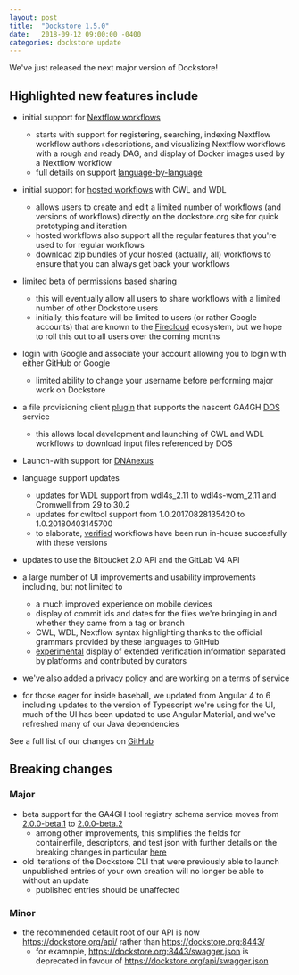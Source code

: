 ```yaml
---
layout: post
title:  "Dockstore 1.5.0"
date:   2018-09-12 09:00:00 -0400
categories: dockstore update
---
```

We've just released the next major version of Dockstore!


## Highlighted new features include 

* initial support for [Nextflow workflows](https://www.nextflow.io/)
  * starts with support for registering, searching, indexing Nextflow workflow authors+descriptions, and visualizing Nextflow workflows with a rough and ready DAG, and display of Docker images used by a Nextflow workflow
  * full details on support [language-by-language](https://docs.dockstore.org/docs/user-tutorials/language-support/) 
* initial support for [hosted workflows](https://docs.dockstore.org/docs/publisher-tutorials/hosted-tools-and-workflows/) with CWL and WDL  
  * allows users to create and edit a limited number of workflows (and versions of workflows) directly on the dockstore.org site for quick prototyping and iteration 
  * hosted workflows also support all the regular features that you're used to for regular workflows
  * download zip bundles of your hosted (actually, all) workflows to ensure that you can always get back your workflows
* limited beta of [permissions](https://docs.dockstore.org/docs/publisher-tutorials/sharing-workflows/) based sharing
  * this will eventually allow all users to share workflows with a limited number of other Dockstore users
  * initially, this feature will be limited to users (or rather Google accounts) that are known to the [Firecloud](https://software.broadinstitute.org/firecloud/) ecosystem, but we hope to roll this out to all users over the coming months
* login with Google and associate your account allowing you to login with either GitHub or Google
  * limited ability to change your username before performing major work on Dockstore
* a file provisioning client [plugin](https://github.com/dockstore/data-object-service-plugin) that supports the nascent GA4GH [DOS](https://github.com/ga4gh/data-object-service-schemas) service
  * this allows local development and launching of CWL and WDL workflows to download input files referenced by DOS
* Launch-with support for [DNAnexus](https://docs.dockstore.org/docs/user-tutorials/dnanexus-launch-with/)
* language support updates
  * updates for WDL support from wdl4s_2.11 to wdl4s-wom_2.11 and Cromwell from 29 to 30.2
  * updates for cwltool support from  1.0.20170828135420 to 1.0.20180403145700 
  * to elaborate, [verified](https://docs.dockstore.org/faq/#what-is-a-verified-tool-or-workflow) workflows have been run in-house succesfully with these versions
* updates to use the Bitbucket 2.0 API and the GitLab V4 API
* a large number of UI improvements and usability improvements including, but not limited to 
  * a much improved experience on mobile devices
  * display of commit ids and dates for the files we're bringing in and whether they came from a tag or branch
  * CWL, WDL, Nextflow syntax highlighting thanks to the official grammars provided by these languages to GitHub 
  * [experimental](https://github.com/Sage-Bionetworks/workflow-interop/blob/develop/docs/Verification.md#verifying-a-test-parameter-file) display of extended verification information separated by platforms and contributed by curators
* we've also added a privacy policy and are working on a terms of service 

* for those eager for inside baseball, we updated from Angular 4 to 6 including updates to the version of Typescript we're using for the UI, much of the UI has been updated to use Angular Material, and we've refreshed many of our Java dependencies

See a full list of our changes on [GitHub](https://github.com/ga4gh/dockstore/milestone/18)

## Breaking changes 

### Major

* beta support for the GA4GH tool registry schema service moves from [2.0.0-beta.1](https://github.com/ga4gh/tool-registry-service-schemas/releases/tag/2.0.0-beta.1) to [2.0.0-beta.2](https://github.com/ga4gh/tool-registry-service-schemas/releases/tag/2.0.0-beta.2) 
  * among other improvements, this simplifies the fields for containerfile, descriptors, and test json with further details on the breaking changes in particular [here](https://github.com/ga4gh/tool-registry-service-schemas/pull/48)
* old iterations of the Dockstore CLI that were previously able to launch unpublished entries of your own creation will no longer be able to without an update
  * published entries should be unaffected

### Minor
* the recommended default root of our API is now https://dockstore.org/api/ rather than https://dockstore.org:8443/ 
  * for examnple, https://dockstore.org:8443/swagger.json is deprecated in favour of https://dockstore.org/api/swagger.json 

